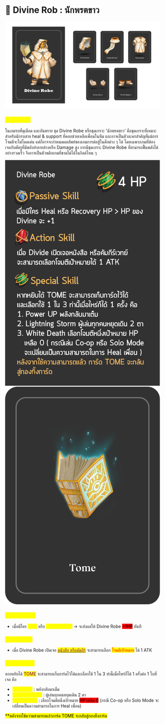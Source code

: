 # 👼 Divine Rob : นักพรตขาว

![Divine](<../.gitbook/assets/Divine Robe.png>)

### <mark style="color:yellow;">ข้อมูลชุดเกราะ</mark>

ในเกมรบที่ดุเดือด และอันตราย ชุด Divine Robe หรือชุดเกราะ 'นักพรตขาว' คือชุดเกราะที่เหมาะสำหรับนักรบสาย heal & support ที่คอยช่วยเหลือเพื่อนในทีม และอาจเป็นตัวละครสำคัญที่แม้การโจมตีจะไม่โดดเด่น แต่ก็อาจจะกำหนดผลลัพท์ของเกมการต่อสู้ในศึกต่าง ๆ ได้ โดยเฉพาะเกมที่ต้องเจอกับศัตรูที่มีพลังทำลายล้างหรือ Damage สูง การมีชุดเกราะ Divine Robe ที่สามารถฟื้นพลังได้อย่างรวดเร็ว จึงอาจเป็นตัวพลิกเกมที่ขาดไม่ได้ในกิลด์ไหน ๆ

![Divine Robe Skill](../.gitbook/assets/B.png) ![TOME](<../.gitbook/assets/สำเนาของ tome.png>)

### <mark style="color:yellow;">Passive Skill</mark>

* เมื่อมีใคร <mark style="color:yellow;">Heal</mark> หรือ <mark style="color:yellow;">Recovery HP</mark> -> จะส่งผลให้ Divine Robe <mark style="background-color:red;">+1HP</mark> ทันที

### <mark style="color:yellow;">Action Skill</mark>

* เมื่อ Divine Robe เปิดเจอ [<mark style="color:purple;">หนังสือ หรือคัมภีร์</mark>](../event-card.md#undefined) <mark style="color:purple;"></mark> จะสามารถเลือก <mark style="color:red;">โจมตีเป้าหมาย</mark> ได้ 1 ATK

### <mark style="color:yellow;">Special Skill</mark>

หากหยิบได้ <mark style="color:purple;">TOME</mark> จะสามารถเก็บการ์ดไว้ได้และเลือกใช้ 1 ใน 3 ท่านี้เมื่อไหร่ก็ได้ 1 ครั้งต่อ 1 ใบที่เจอ คือ

* <mark style="color:yellow;">Power UP</mark> : พลังกลับมาเต็ม
* <mark style="color:yellow;">Lighting Storm</mark> : ผู้เล่นทุกคนหยุดเดิน 2 ตา
* <mark style="color:yellow;">White Death</mark> : เลือกโจมตีหนึ่งเป้าหมาย <mark style="background-color:red;">HP เหลือ 0</mark> (กรณี Co-op หรือ Solo Mode จะเปลี่ยนเป็นความสามารถในการ Heal เพื่อน)

<mark style="background-color:yellow;">\*\*หลังจากใช้ความสามารถแล้วการ์ด TOME จะกลับสู่กองทิ้งการ์ด</mark>
